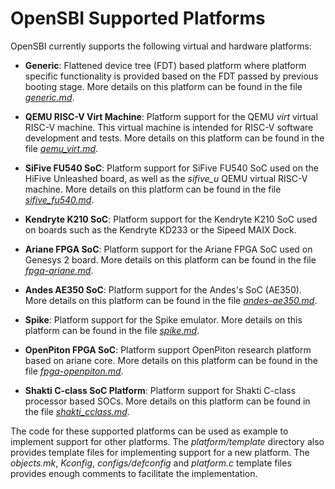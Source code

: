 OpenSBI Supported Platforms
===========================

OpenSBI currently supports the following virtual and hardware platforms:

* **Generic**: Flattened device tree (FDT) based platform where platform
  specific functionality is provided based on the FDT passed by previous
  booting stage. More details on this platform can be found in the file
  *[generic.md]*.

* **QEMU RISC-V Virt Machine**: Platform support for the QEMU *virt* virtual
  RISC-V machine. This virtual machine is intended for RISC-V software
  development and tests. More details on this platform can be found in the
  file *[qemu_virt.md]*.

* **SiFive FU540 SoC**: Platform support for SiFive FU540 SoC used on the
  HiFive Unleashed board, as well as the *sifive_u* QEMU virtual RISC-V
  machine. More details on this platform can be found in the file
  *[sifive_fu540.md]*.

* **Kendryte K210 SoC**: Platform support for the Kendryte K210 SoC used on
  boards such as the Kendryte KD233 or the Sipeed MAIX Dock.

* **Ariane FPGA SoC**: Platform support for the Ariane FPGA SoC used on
  Genesys 2 board. More details on this platform can be found in the file
  *[fpga-ariane.md]*.

* **Andes AE350 SoC**: Platform support for the Andes's SoC (AE350). More
  details on this platform can be found in the file *[andes-ae350.md]*.

* **Spike**: Platform support for the Spike emulator. More
  details on this platform can be found in the file *[spike.md]*.

* **OpenPiton FPGA SoC**: Platform support OpenPiton research platform based
  on ariane core. More details on this platform can be found in the file
  *[fpga-openpiton.md]*.

* **Shakti C-class SoC Platform**: Platform support for Shakti C-class
  processor based SOCs. More details on this platform can be found in the
  file *[shakti_cclass.md]*.

The code for these supported platforms can be used as example to implement
support for other platforms. The *platform/template* directory also provides
template files for implementing support for a new platform. The *objects.mk*,
*Kconfig*, *configs/defconfig* and *platform.c* template files provides enough
comments to facilitate the implementation.

[generic.md]: generic.md
[qemu_virt.md]: qemu_virt.md
[sifive_fu540.md]: sifive_fu540.md
[fpga-ariane.md]: fpga-ariane.md
[andes-ae350.md]: andes-ae350.md
[thead-c910.md]: thead-c910.md
[spike.md]: spike.md
[fpga-openpiton.md]: fpga-openpiton.md
[shakti_cclass.md]: shakti_cclass.md

